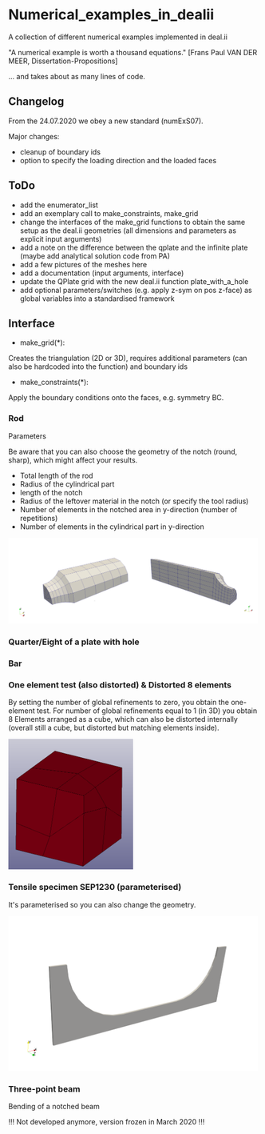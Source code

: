 # Numerical_examples_in_dealii
A collection of different numerical examples implemented in deal.ii

"A numerical example is worth a thousand equations." [Frans Paul VAN DER MEER, Dissertation-Propositions]

... and takes about as many lines of code.


## Changelog
From the 24.07.2020 we obey a new standard (numExS07).

Major changes:
* cleanup of boundary ids
* option to specify the loading direction and the loaded faces


## ToDo
* add the enumerator_list
* add an exemplary call to make_constraints, make_grid
* change the interfaces of the make_grid functions to obtain the same setup as the deal.ii geometries (all dimensions and parameters as explicit input arguments)
* add a note on the difference between the qplate and the infinite plate (maybe add analytical solution code from PA)
* add a few pictures of the meshes here
* add a documentation (input arguments, interface)
* update the QPlate grid with the new deal.ii function plate_with_a_hole
* add optional parameters/switches (e.g. apply z-sym on pos z-face) as global variables into a standardised framework

## Interface
* make_grid(*):

Creates the triangulation (2D or 3D), requires additional parameters (can also be hardcoded into the function) and boundary ids

* make_constraints(*):

Apply the boundary conditions onto the faces, e.g. symmetry BC.


### Rod
Parameters

Be aware that you can also choose the geometry of the notch (round, sharp), which might affect your results.

* Total length of the rod
* Radius of the cylindrical part
* length of the notch
* Radius of the leftover material in the notch (or specify the tool radius)
* Number of elements in the notched area in y-direction (number of repetitions)
* Number of elements in the cylindrical part in y-direction

<img src="https://github.com/jfriedlein/Numerical_examples_in_dealii/blob/master/images/Rod%20-%20geometry%20notch60.jpg" width="500">

### Quarter/Eight of a plate with hole

### Bar

### One element test (also distorted) & Distorted 8 elements
By setting the number of global refinements to zero, you obtain the one-element test.
For number of global refinements equal to 1 (in 3D) you obtain 8 Elements arranged as a cube, which can also be distorted internally (overall still a cube, but distorted but matching elements inside).

<img src="https://github.com/jfriedlein/Numerical_examples_in_dealii/blob/master/images/Dis8El.png" width="250">


### Tensile specimen SEP1230 (parameterised)
It's parameterised so you can also change the geometry.

<img src="https://github.com/jfriedlein/Numerical_examples_in_dealii/blob/master/images/tensileSpecimen_SEP1230.png" width="500">

### Three-point beam
Bending of a notched beam

!!! Not developed anymore, version frozen in March 2020 !!!

